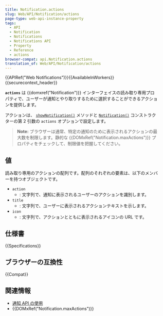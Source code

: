 ```yaml
---
title: Notification.actions
slug: Web/API/Notification/actions
page-type: web-api-instance-property
tags:
  - API
  - Notification
  - Notifications
  - Notifications API
  - Property
  - Reference
  - actions
browser-compat: api.Notification.actions
translation_of: Web/API/Notification/actions
---
```

{{APIRef("Web Notifications")}}{{AvailableInWorkers}}{{securecontext_header}}

**`actions`** は {{domxref("Notification")}} インターフェイスの読み取り専用プロパティで、ユーザーが通知とやり取りするために選択することができるアクションを提供します。

アクションは、 [`showNotification()`](/ja/docs/Web/API/ServiceWorkerRegistration/showNotification) メソッドと [`Notification()`](/ja/docs/Web/API/Notification/Notification) コンストラクターの第 2 引数の `actions` オプションで設定します。

> **Note:** ブラウザーは通常、特定の通知のために表示されるアクションの最大数を制限します。静的な {{DOMxRef("Notification.maxActions")}} プロパティをチェックして、制限値を把握してください。

## 値

読み取り専用のアクションの配列です。配列のそれぞれの要素は、以下のメンバーを持つオブジェクトです。

- `action`
  - : 文字列で、通知に表示されるユーザーのアクションを識別します。
- `title`
  - : 文字列で、ユーザーに表示されるアクションテキストを示します。
- `icon`
  - : 文字列で、アクションとともに表示されるアイコンの URL です。

## 仕様書

{{Specifications}}

## ブラウザーの互換性

{{Compat}}

## 関連情報

- [通知 API の使用](/ja/docs/Web/API/Notifications_API/Using_the_Notifications_API)
- {{DOMxRef("Notification.maxActions")}}
